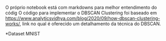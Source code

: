 
  O próprio notebook está com markdowns para melhor entendimento do códig 
  O código para implementar o DBSCAN Clustering foi baseado em https://www.analyticsvidhya.com/blog/2020/09/how-dbscan-clustering-works/, link no qual é oferecido um detalhamento da técnica do DBSCAN. 

*Dataset MNIST
